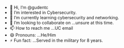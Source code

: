 - 👋 Hi, I’m @gudentc
- 👀 I’m interested in Cybersecurity.
- 🌱 I’m currently learning cybersecurity and networking.
- 💞️ I’m looking to collaborate on ...unsure at this time.
- 📫 How to reach me ...UC email
- 😄 Pronouns: ...He/Him
- ⚡ Fun fact: ...Served in the military for 8 years.

<!---
gudentc/gudentc is a ✨ special ✨ repository because its `README.md` (this file) appears on your GitHub profile.
You can click the Preview link to take a look at your changes.
--->

